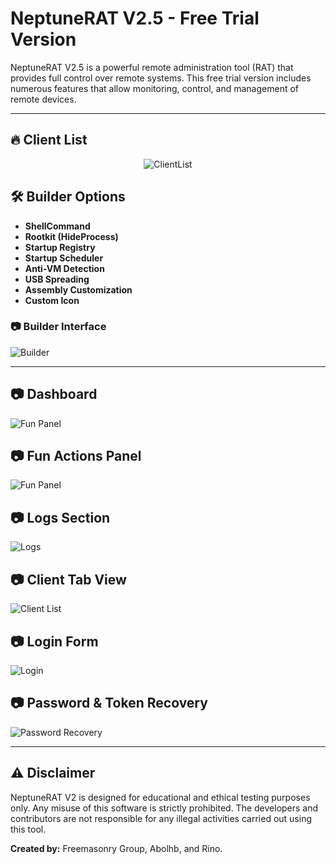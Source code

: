 # NeptuneRAT V2.5 - Free Trial Version

NeptuneRAT V2.5 is a powerful remote administration tool (RAT) that provides full control over remote systems. This free trial version includes numerous features that allow monitoring, control, and management of remote devices.

---

## 🔥 Client List
<p align="center">
  <img src="https://i.ibb.co/ZRLjTbzT/image.png" alt="ClientList" />
</p>

## 🛠️ Builder Options
- **ShellCommand**
- **Rootkit (HideProcess)**
- **Startup Registry**
- **Startup Scheduler**
- **Anti-VM Detection**
- **USB Spreading**
- **Assembly Customization**
- **Custom Icon**

### 📷 Builder Interface
![Builder](https://i.ibb.co/sdxYdhzd/image.png)

---
## 📷 Dashboard
![Fun Panel](https://i.ibb.co/r2bYwWrP/image.png)

## 📷 Fun Actions Panel
![Fun Panel](https://i.ibb.co/Vcjcwbfc/image.png)

## 📷 Logs Section
![Logs](https://i.ibb.co/9mbqhXfV/image.png)

## 📷 Client Tab View
![Client List](https://i.ibb.co/7tx8tfK5/image.png)

## 📷 Login Form
![Login](https://i.ibb.co/PZGQDbSd/image.png)

## 📷 Password & Token Recovery
![Password Recovery](https://i.ibb.co/B5Bm3Xm0/image.png)

---

## ⚠️ Disclaimer
NeptuneRAT V2 is designed for educational and ethical testing purposes only. Any misuse of this software is strictly prohibited. The developers and contributors are not responsible for any illegal activities carried out using this tool.

**Created by:** Freemasonry Group, Abolhb, and Rino.
